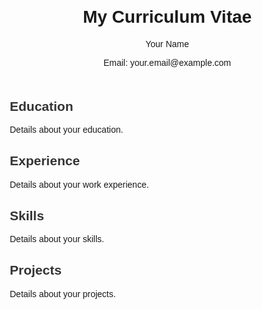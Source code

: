 <!DOCTYPE html>
<html lang="en">
<head>
    <meta charset="UTF-8">
    <meta name="viewport" content="width=device-width, initial-scale=1.0">
    <title>My Curriculum Vitae</title>
    <style>
        body {
            font-family: Arial, sans-serif;
            margin: 20px;
        }
        header {
            text-align: center;
            margin-bottom: 50px;
        }
        section {
            margin-bottom: 30px;
        }
        h2 {
            color: #333;
        }
    </style>
</head>
<body>
    <header>
        <h1>My Curriculum Vitae</h1>
        <p>Your Name</p>
        <p>Email: your.email@example.com</p>
    </header>
    <section>
        <h2>Education</h2>
        <p>Details about your education.</p>
    </section>
    <section>
        <h2>Experience</h2>
        <p>Details about your work experience.</p>
    </section>
    <section>
        <h2>Skills</h2>
        <p>Details about your skills.</p>
    </section>
    <section>
        <h2>Projects</h2>
        <p>Details about your projects.</p>
    </section>
</body>
</html>
